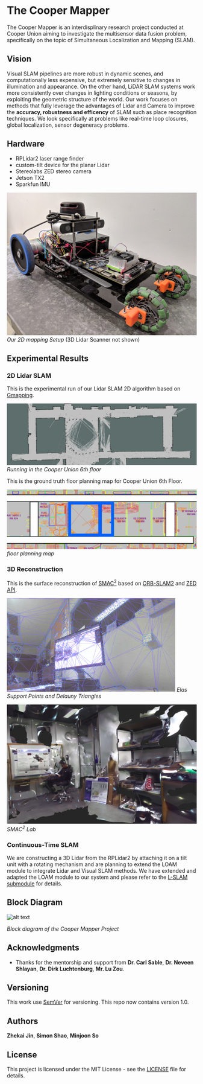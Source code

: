 # The Cooper Mapper

The Cooper Mapper is an interdisplinary research project conducted at Cooper Union aiming to investigate the multisensor data fusion problem, specifically on the topic of Simultaneous Localization and Mapping (SLAM). 

## Vision 
Visual SLAM pipelines are more robust in dynamic scenes, and computationally less expensive, but extremely sensitive to changes in illumination and appearance. On the other hand, LiDAR SLAM systems work more consistently over changes in lighting conditions or seasons, by exploiting the geometric structure of the world. Our work focuses on methods that fully leverage the advantages of Lidar and Camera to improve the **accuracy, robustness and efficency** of SLAM such as place recognition techniques. We look specifically at problems like real-time loop closures, global localization, sensor degeneracy problems. 

## Hardware

* RPLidar2 laser range finder 
* custom-tilt device for the planar Lidar
* Stereolabs ZED stereo camera
* Jetson TX2
* Sparkfun IMU 

![alt text](Assets/pics/car.jpg)
*Our 2D mapping Setup* (3D Lidar Scanner not shown)


## Experimental Results 

### 2D Lidar SLAM

This is the experimental run of our Lidar SLAM 2D algorithm based on [Gmapping](https://ieeexplore.ieee.org/document/4084563).

![Running in the Cooper Union 6th floor](Assets/pics/lidar_slam.png)
*Running in the Cooper Union 6th floor*

This is the ground truth floor planning map for Cooper Union 6th Floor.

![alt text](Assets/pics/6th.png)
*floor planning map*

### 3D Reconstruction

This is the surface reconstruction of [SMAC<sup>2</sup>](https://engfac.cooper.edu/nshlayan/689) based on [ORB-SLAM2](https://arxiv.org/abs/1610.06475) and [ZED API](https://www.stereolabs.com/docs/api/).

![alt text](Assets/pics/12.png)
*Elas Support Points and Delauny Triangles*

[![Watch the Model](Assets/pics/smac2.png)](https://p3d.in/e/x1fMl+load+spin)
*SMAC<sup>2</sup> Lab*

### Continuous-Time SLAM 

We are constructing a 3D Lidar from the RPLidar2 by attaching it on a tilt unit with a rotating mechanism and are planning to extend the LOAM module to integrate Lidar and Visual SLAM methods. We have extended and adapted the LOAM module to our system and please refer to the [L-SLAM submodule](L_SLAM/README.md) for details.

## Block Diagram

![alt text](pics/block-diagram.png)

*Block diagram of the Cooper Mapper Project*

## Acknowledgments

* Thanks for the mentorship and support from 
**Dr. Carl Sable**,
**Dr. Neveen Shlayan**,
**Dr. Dirk Luchtenburg**,
**Mr. Lu Zou**.

## Versioning

This work use [SemVer](http://semver.org/) for versioning. This repo now contains version 1.0. 

## Authors
**Zhekai Jin**, **Simon Shao**, **Minjoon So**

## License

This project is licensed under the MIT License - see the [LICENSE](LICENSE) file for details.


